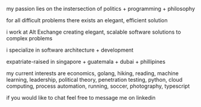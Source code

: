 my passion lies on the instersection of politics + programming + philosophy

for all difficult problems there exists an elegant, efficient solution

i work at Alt Exchange creating elegant, scalable software solutions to complex problems

i specialize in software architecture + development

expatriate-raised in singapore + guatemala + dubai + phillipines

my current interests are economics, golang, hiking, reading, machine learning, leadership, political theory, penetration testing, python, cloud computing, process automation, running, soccer, photography, typescript

if you would like to chat feel free to message me on linkedin 
